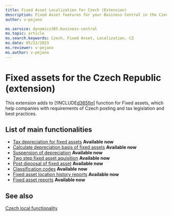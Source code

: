 ```yaml
---
title: Fixed Asset Localization for Czech (Extension)
description: Fixed Asset features for your Business Central in the Czech Republic. 
author: v-pejano

ms.service: dynamics365-business-central
ms.topic: article
ms.search.keywords: Czech, Fixed Asset, Localization, CZ
ms.date: 05/22/2023
ms.reviewer: v-pejano
ms.author: v-pejano
---
```


# Fixed assets for the Czech Republic (extension)

This extension adds to [!INCLUDE[d365fin](../../includes/d365fin_md.md)] function for Fixed assets, which help companies with requirements of Czech posting and tax legislation and best practices.

## List of main functionalities 

- [Tax depreciation for fixed assets](how-to-use-tax-depreciation-for-fixed-assets.md) **Available now**
- [Calculate depreciation basis of fixed assets](how-to-calculate-depreciation-basis.md) **Available now**
- [Suspension of depreciation](how-to-depreciate-holidays-for-fixed-assets.md) **Available now**
- [Two step fixed asset aquisition](how-to-use-two-steps-fixed-asset-acquisition.md) **Available now**
- [Post dipoosal of fixed asset](how-to-post-disposal-of-fixed-asset.md) **Available now**
- [Classification codes](how-to-use-clasification-code-for-fixed-assets.md) **Available now**
- [Fixed asset location history reports](how-to-use-fixed-asset-location-history-report.md) **Available now**
- [Fixed asset reports](how-to-use-fixed-assets-reporting.md) **Available now**

## See also

[Czech local functionality](czech-local-functionality.md)  
